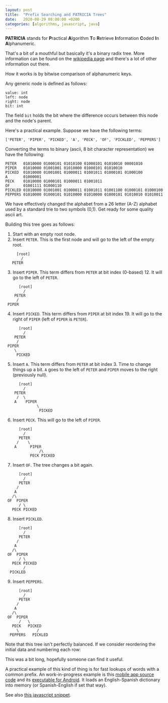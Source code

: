 ```yaml
---
layout: post
title:  "Prefix Searching and PATRICIA Trees"
date:   2020-08-29 08:00:00 +0200
categories: [algorithms, javascript, java]
---
```


**PATRICIA** stands for **P**ractical **A**lgorithm **T**o **R**etrieve **I**nformation **C**oded **I**n **A**lphanumeric.

That's a bit of a mouthful but basically it's a binary radix tree. More information can be found on the [wikipedia page](https://en.wikipedia.org/wiki/Radix_tree) and there's a lot of other information out there.

How it works is by bitwise comparison of alphanumeric keys.

Any generic node is defined as follows:

```
value: int
left: node
right: node
bit: int
```

The field `bit` holds the bit where the difference occurs between this node and the node's parent.

Here's a practical example. Suppose we have the following terms:

```
['PETER', 'PIPER', 'PICKED', 'A', 'PECK', 'OF', 'PICKLED', 'PEPPERS']
```

Converting the terms to binary (ascii, 8 bit character representation) we have the following:

```
PETER   01010000 01000101 01010100 01000101 01010010 00001010
PIPER   01010000 01001001 01010000 01000101 01010010
PICKED  01010000 01001001 01000011 01001011 01000101 01000100
A       01000001
PECK    01010000 01000101 01000011 01001011
OF      01001111 01000110
PICKLED 01010000 01001001 01000011 01001011 01001100 01000101 01000100
PEPPERS 01010000 01000101 01010000 01010000 01000101 01010010 01010011
```

We have effectively changed the alphabet from a 26 letter (A-Z) alphabet used by a standard trie to two symbols (0,1). Get ready for some quality ascii art.

Building this tree goes as follows:

1. Start with an empty root node.
2. Insert `PETER`. This is the first node and will go to the left of the empty root.

```
     [root]
       /
   PETER 
```

3. Insert `PIPER`. This term differs from `PETER` at bit index (0-based) 12. It will go to the left of `PETER`.

```
      [root]
        /
    PETER
     /
 PIPER  
```

4. Insert `PICKED`. This term differs from `PIPER` at bit index 19. It will go to the right of `PIPER` (left of `PIPER` is `PETER`).

```
      [root]
        /
    PETER
     /
 PIPER
    \
     PICKED
```

5. Insert `A`. This term differs from `PETER` at bit index 3. Time to change things up a bit. `A` goes to the left of `PETER` and `PIPER` moves to the right (previously null).


```
      [root]
        /
    PETER
     /  \
    A    PIPER
              \
               PICKED
```

6. Insert `PECK`. This will go to the left of `PIPER`.

```
      [root]
        /
      PETER
     /    \
    A      PIPER
               /\
           PECK PICKED
```

7. Insert `OF`. The tree changes a bit again.

```
      [root]
        /
      PETER
     /
    A
   /\
 OF  PIPER
      / \
   PECK PICKED
```

8. Insert `PICKLED`.

```
      [root]
        /
      PETER
     /
    A
   /\
 OF  PIPER
      / \
   PECK PICKED
        /
  PICKLED
```

9. Insert `PEPPERS`.

```
      [root]
        /
      PETER
     /
    A
   /\
 OF  PIPER
      /   \
   PECK   PICKED
     \        /
  PEPPERS   PICKLED
```

Note that this tree isn't perfectly balanced. If we consider reordering the initial data and numbering each row:

This was a bit long, hopefully someone can find it useful. 

A practical example of this kind of thing is for fast lookups of words with a common prefix. An work-in-progress example is this [mobile app source code](https://github.com/wrburnham/en-es-dict-android) and its [executable for Android](https://github.com/wrburnham/en-es-dict-android/releases/download/1.0-debug/en-es-dict-1.0-debug.apk). It loads an English-Spanish dictionary into memory (or Spanish-English if set that way).

See also [this javascript snippet](https://gist.github.com/wrburnham/953f8588f9bc3555f01f0f4762e4181c).

